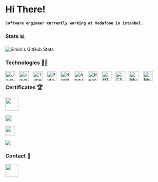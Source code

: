 # Hi There!

**`Software engineer currently working at Vodafone in Istanbul.`**

### Stats 📊

![Simin's GitHub Stats](https://github-readme-stats.vercel.app/api?username=siminonay&show_icons=true&theme=gruvbox)


### Technologies 👩‍💻
<img align="left" alt="Java" width="30px" style="padding-right:10px;" src="https://cdn.jsdelivr.net/gh/devicons/devicon/icons/java/java-original.svg"/>
<img align="left" alt="JavaScript" width="30px" style="padding-right:10px;" src="https://cdn.jsdelivr.net/gh/devicons/devicon/icons/javascript/javascript-plain.svg" />
<img align="left" alt="TypeScript" width="30px" style="padding-right:10px;" src="https://cdn.jsdelivr.net/gh/devicons/devicon/icons/typescript/typescript-plain.svg" />
<img align="left" alt="Python" width="30px" style="padding-right:10px;" src="https://cdn.jsdelivr.net/gh/devicons/devicon/icons/python/python-plain.svg" />
<img align="left" alt="Spring" width="30px" style="padding-right:10px;" src="https://cdn.jsdelivr.net/gh/devicons/devicon/icons/spring/spring-original.svg" />
<img align="left" alt="Angular" width="30px" style="padding-right:10px;" src="https://cdn.jsdelivr.net/gh/devicons/devicon/icons/angularjs/angularjs-plain.svg" />
<img align="left" alt="React" width="30px" style="padding-right:10px;" src="https://cdn.jsdelivr.net/gh/devicons/devicon/icons/react/react-original.svg" />
<img align="left" alt="HTML" width="30px" style="padding-right:10px;" src="https://cdn.jsdelivr.net/gh/devicons/devicon/icons/html5/html5-plain.svg" />
<img align="left" alt="CSS" width="30px" style="padding-right:10px;" src="https://cdn.jsdelivr.net/gh/devicons/devicon/icons/css3/css3-plain.svg" />
<img align="left" alt="MySql" width="30px" style="padding-right:10px;" src="https://cdn.jsdelivr.net/gh/devicons/devicon/icons/mysql/mysql-original.svg" />
<img align="left" alt="MongoDb" width="30px" style="padding-right:10px;" src="https://cdn.jsdelivr.net/gh/devicons/devicon/icons/mongodb/mongodb-plain.svg" />
<br />

### Certificates 🏆
[<img src="https://www.svgrepo.com/show/331358/credly.svg" height="40px" />](https://www.credly.com/users/simin-onay/badges)

[<img src="https://assets-global.website-files.com/5f68558b209a0b8f85194e47/62fbcb555b3767794aea8e59_purple-horizontal-logo.svg" height="20px" />](https://www.credential.net/profile/siminonay/wallet#gs.8fmar0)

[<img src="https://skillsoft.digitalbadges-eu.skillsoft.com/assets/themes/skillsoft.digitalbadges.skillsoft.com/images/skillsoft_logo.png" height="30px" />](https://skillsoft.digitalbadges-eu.skillsoft.com/profile/eu-siminonay446325/wallet#gs.8fiqpd)

[<img src="https://www.vectorlogo.zone/logos/google_cloud/google_cloud-ar21.svg" />](https://www.cloudskillsboost.google/public_profiles/d510d439-afb7-4d4f-bd90-15635014405e)

### Contact 📩

[<img src="https://www.vectorlogo.zone/logos/linkedin/linkedin-tile.svg" height="40px" />](https://www.linkedin.com/in/siminonay/) 

